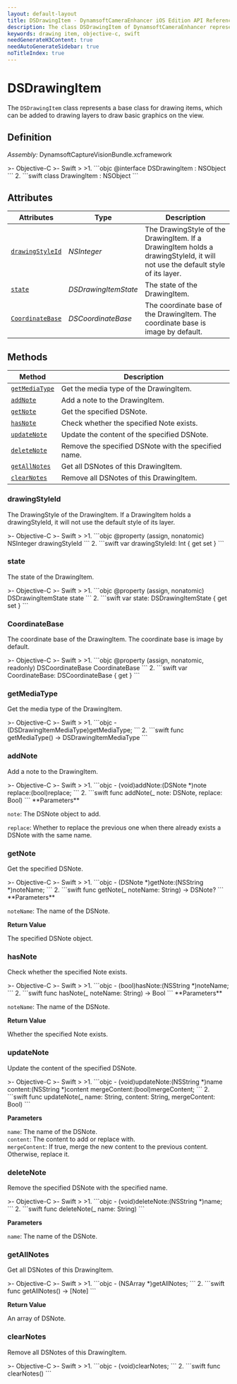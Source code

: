 ```yaml
---
layout: default-layout
title: DSDrawingItem - DynamsoftCameraEnhancer iOS Edition API Reference
description: The class DSDrawingItem of DynamsoftCameraEnhancer represents a base class for drawing items, which can be added to drawing layers to draw basic graphics on the view.
keywords: drawing item, objective-c, swift
needGenerateH3Content: true
needAutoGenerateSidebar: true
noTitleIndex: true
---
```


# DSDrawingItem

The `DSDrawingItem` class represents a base class for drawing items, which can be added to drawing layers to draw basic graphics on the view.

## Definition

*Assembly:* DynamsoftCaptureVisionBundle.xcframework

<div class="sample-code-prefix"></div>
>- Objective-C
>- Swift
>
>1. 
```objc
@interface DSDrawingItem : NSObject
```
2. 
```swift
class DrawingItem : NSObject
```

## Attributes

| Attributes | Type | Description |
| ---------- | ---- | ----------- |
| [`drawingStyleId`](#drawingstyleid) | *NSInteger* | The DrawingStyle of the DrawingItem. If a DrawingItem holds a drawingStyleId, it will not use the default style of its layer. |
| [`state`](#state) | *DSDrawingItemState* | The state of the DrawingItem. |
| [`CoordinateBase`](#coordinatebase) | *DSCoordinateBase* | The coordinate base of the DrawingItem. The coordinate base is image by default. |

## Methods

| Method | Description |
|------- |-------------|
| [`getMediaType`](#getmediatype) | Get the media type of the DrawingItem. |
| [`addNote`](#addnote) | Add a note to the DrawingItem. |
| [`getNote`](#getnote) | Get the specified DSNote. |
| [`hasNote`](#hasnote) | Check whether the specified Note exists. |
| [`updateNote`](#updatenote) | Update the content of the specified DSNote. |
| [`deleteNote`](#deletenote) | Remove the specified DSNote with the specified name. |
| [`getAllNotes`](#getallnotes) | Get all DSNotes of this DrawingItem. |
| [`clearNotes`](#clearnotes) | Remove all DSNotes of this DrawingItem. |

### drawingStyleId

The DrawingStyle of the DrawingItem. If a DrawingItem holds a drawingStyleId, it will not use the default style of its layer.

<div class="sample-code-prefix"></div>
>- Objective-C
>- Swift
>
>1. 
```objc
@property (assign, nonatomic) NSInteger drawingStyleId
```
2. 
```swift
var drawingStyleId: Int { get set }
```

### state

The state of the DrawingItem.

<div class="sample-code-prefix"></div>
>- Objective-C
>- Swift
>
>1. 
```objc
@property (assign, nonatomic) DSDrawingItemState state
```
2. 
```swift
var state: DSDrawingItemState { get set }
```

### CoordinateBase

The coordinate base of the DrawingItem. The coordinate base is image by default.

<div class="sample-code-prefix"></div>
>- Objective-C
>- Swift
>
>1. 
```objc
@property (assign, nonatomic, readonly) DSCoordinateBase CoordinateBase
```
2. 
```swift
var CoordinateBase: DSCoordinateBase { get }
```

### getMediaType

Get the media type of the DrawingItem.

<div class="sample-code-prefix"></div>
>- Objective-C
>- Swift
>
>1. 
```objc
- (DSDrawingItemMediaType)getMediaType;
```
2. 
```swift
func getMediaType() -> DSDrawingItemMediaType
```

### addNote

Add a note to the DrawingItem.

<div class="sample-code-prefix"></div>
>- Objective-C
>- Swift
>
>1. 
```objc
- (void)addNote:(DSNote *)note
        replace:(bool)replace;
```
2. 
```swift
func addNote(_ note: DSNote, replace: Bool)
```
**Parameters**

`note`: The DSNote object to add.

`replace`: Whether to replace the previous one when there already exists a DSNote with the same name.

### getNote

Get the specified DSNote.

<div class="sample-code-prefix"></div>
>- Objective-C
>- Swift
>
>1. 
```objc
- (DSNote *)getNote:(NSString *)noteName;
```
2. 
```swift
func getNote(_ noteName: String) -> DSNote?
```
**Parameters**

`noteName`: The name of the DSNote.

**Return Value**

The specified DSNote object.

### hasNote

Check whether the specified Note exists.

<div class="sample-code-prefix"></div>
>- Objective-C
>- Swift
>
>1. 
```objc
- (bool)hasNote:(NSString *)noteName;
```
2. 
```swift
func hasNote(_ noteName: String) -> Bool
```
**Parameters**

`noteName`: The name of the DSNote.

**Return Value**

Whether the specified Note exists.

### updateNote

Update the content of the specified DSNote.

<div class="sample-code-prefix"></div>
>- Objective-C
>- Swift
>
>1. 
```objc
- (void)updateNote:(NSString *)name
           content:(NSString *)content
      mergeContent:(bool)mergeContent;
```
2. 
```swift
func updateNote(_ name: String, content: String, mergeContent: Bool)
```

**Parameters**

`name`: The name of the DSNote.  
`content`: The content to add or replace with.  
`mergeContent`: If true, merge the new content to the previous content. Otherwise, replace it.

### deleteNote

Remove the specified DSNote with the specified name.

<div class="sample-code-prefix"></div>
>- Objective-C
>- Swift
>
>1. 
```objc
- (void)deleteNote:(NSString *)name;
```
2. 
```swift
func deleteNote(_ name: String)
```

**Parameters**

`name`: The name of the DSNote.

### getAllNotes

Get all DSNotes of this DrawingItem.

<div class="sample-code-prefix"></div>
>- Objective-C
>- Swift
>
>1. 
```objc
- (NSArray<DSNote *> *)getAllNotes;
```
2. 
```swift
func getAllNotes() -> [Note]
```

**Return Value**

An array of DSNote.

### clearNotes

Remove all DSNotes of this DrawingItem.

<div class="sample-code-prefix"></div>
>- Objective-C
>- Swift
>
>1. 
```objc
- (void)clearNotes;
```
2. 
```swift
func clearNotes()
```
